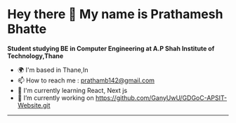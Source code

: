 <!--
**GanyUwU/GanyUwU** is a ✨ _special_ ✨ repository because its `README.md` (this file) appears on your GitHub profile.

Here are some ideas to get you started:

- 🔭 I’m currently working on ...
- 🌱 I’m currently learning ...
- 👯 I’m looking to collaborate on ...
- 🤔 I’m looking for help with ...
- 💬 Ask me about ...
- 📫 How to reach me: ...
- 😄 Pronouns: ...
- ⚡ Fun fact: ...
-->
# Hey there 👋 My name is Prathamesh Bhatte

**Student studying BE in Computer Engineering at A.P Shah Institute of Technology,Thane**

- 🌍 I'm based in Thane,In
- 📫 How to reach me : prathamb142@gmail.com
- 🌱 I'm currently learning React, Next js
- 🔭 I’m currently working on https://github.com/GanyUwU/GDGoC-APSIT-Website.git

---

